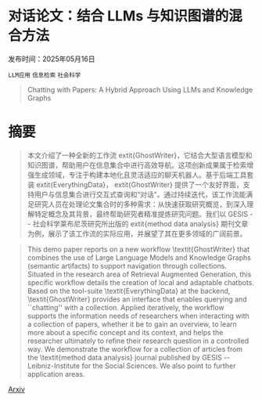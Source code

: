 # 对话论文：结合 LLMs 与知识图谱的混合方法

发布时间：2025年05月16日

`LLM应用` `信息检索` `社会科学`

> Chatting with Papers: A Hybrid Approach Using LLMs and Knowledge Graphs

# 摘要

> 本文介绍了一种全新的工作流 	extit{GhostWriter}，它结合大型语言模型和知识图谱，帮助用户在信息集合中进行高效导航。这项创新成果属于检索增强生成领域，专注于构建本地化且灵活适应的聊天机器人。基于后端工具套装 	extit{EverythingData}，	extit{GhostWriter} 提供了一个友好界面，支持用户与信息集合进行交互式查询和“对话”。通过持续迭代，该工作流能满足研究人员在处理论文集合时的多种需求：从快速获取研究概览，到深入理解特定概念及其背景，最终帮助研究者精准提炼研究问题。我们以 GESIS -- 社会科学莱布尼茨研究所出版的 	extit{method data analysis} 期刊文章为例，展示了该工作流的实际应用，并展望了其在更多领域的广阔前景。

> This demo paper reports on a new workflow \textit{GhostWriter} that combines the use of Large Language Models and Knowledge Graphs (semantic artifacts) to support navigation through collections. Situated in the research area of Retrieval Augmented Generation, this specific workflow details the creation of local and adaptable chatbots. Based on the tool-suite \textit{EverythingData} at the backend, \textit{GhostWriter} provides an interface that enables querying and ``chatting'' with a collection. Applied iteratively, the workflow supports the information needs of researchers when interacting with a collection of papers, whether it be to gain an overview, to learn more about a specific concept and its context, and helps the researcher ultimately to refine their research question in a controlled way. We demonstrate the workflow for a collection of articles from the \textit{method data analysis} journal published by GESIS -- Leibniz-Institute for the Social Sciences. We also point to further application areas.

[Arxiv](https://arxiv.org/abs/2505.11633)